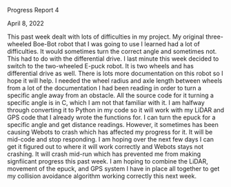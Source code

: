 Progress Report 4

April 8, 2022

This past week dealt with lots of difficulties in my project. My original three-wheeled Boe-Bot robot that I was going to use I learned had a lot of difficulties. It would sometimes turn the correct angle and sometimes not. This had to do with the differential drive. I last minute this week decided to switch to the two-wheeled E-puck robot. It is two wheels and has differential drive as well. There is lots more documentation on this robot so I hope it will help. I needed the wheel radius and axle length between wheels from a lot of the documentation I had been reading in order to turn a specific angle away from an obstacle. All the source code for it turning a specific angle is in C, which I am not that familiar with it. I am halfway through converting it to Python in my code so it will work with my LiDAR and GPS code that I already wrote the functions for. I can turn the epuck for a specific angle and get distance readings. However, it sometimes has been causing Webots to crash which has affected my progress for it. It will be mid-code and stop responding. I am hoping over the next few days I can get it figured out to where it will work correctly and Webots stays not crashing. It will crash mid-run which has prevented me from making signfiicant progress this past week. I am hoping to combine the LiDAR, movement of the epuck, and GPS system I have in place all together to get my collision avoidance algorithm working correctly this next week. 
